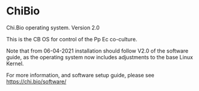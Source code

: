 # ChiBio
Chi.Bio operating system.
Version 2.0

This is the CB OS for control of the Pp Ec co-culture.

Note that from 06-04-2021 installation should follow V2.0 of the software guide, as the operating system now includes adjustments to the base Linux Kernel.

For more information, and software setup guide, please see https://chi.bio/software/
